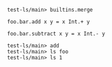 ``` ucm
test-ls/main> builtins.merge
```

``` unison
foo.bar.add x y = x Int.+ y

foo.bar.subtract x y = x Int.- y
```

``` ucm
test-ls/main> add
test-ls/main> ls foo
test-ls/main> ls 1
```
